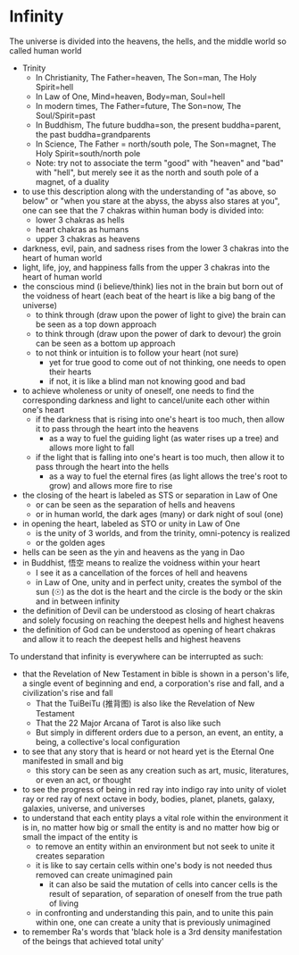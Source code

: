 # Infinity

The universe is divided into the heavens, the hells, and the middle world so called human world 
- Trinity
	- In Christianity, The Father=heaven, The Son=man, The Holy Spirit=hell
	- In Law of One, Mind=heaven, Body=man, Soul=hell
	- In modern times, The Father=future, The Son=now, The Soul/Spirit=past
	- In Buddhism, The future buddha=son, the present buddha=parent, the past buddha=grandparents
	- In Science, The Father = north/south pole, The Son=magnet, The Holy Spirit=south/north pole
	- Note: try not to associate the term "good" with "heaven" and "bad" with "hell", but merely see it as the north and south pole of a magnet, of a duality
- to use this description along with the understanding of "as above, so below" or "when you stare at the abyss, the abyss also stares at you", one can see that the 7 chakras within human body is divided into:
	- lower 3 chakras as hells 
	- heart chakras as humans
	- upper 3 chakras as heavens 
- darkness, evil, pain, and sadness rises from the lower 3 chakras into the heart of human world
- light, life, joy, and happiness falls from the upper 3 chakras into the heart of human world 
- the conscious mind (i believe/think) lies not in the brain but born out of the voidness of heart (each beat of the heart is like a big bang of the universe)
	- to think through (draw upon the power of light to give) the brain can be seen as a top down approach
	- to think through (draw upon the power of dark to devour) the groin can be seen as a bottom up approach
	- to not think or intuition is to follow your heart (not sure)
		- yet for true good to come out of not thinking, one needs to open their hearts
		- if not, it is like a blind man not knowing good and bad
- to achieve wholeness or unity of oneself, one needs to find the corresponding darkness and light to cancel/unite each other within one's heart
	- if the darkness that is rising into one's heart is too much, then allow it to pass through the heart into the heavens	
		- as a way to fuel the guiding light (as water rises up a tree) and allows more light to fall 
	- if the light that is falling into one's heart is too much, then allow it to pass through the heart into the hells 
		- as a way to fuel the eternal fires (as light allows the tree's root to grow) and allows more fire to rise 
- the closing of the heart is labeled as STS or separation in Law of One
	- or can be seen as the separation of hells and heavens 
	- or in human world, the dark ages (many) or dark night of soul (one)
- in opening the heart, labeled as STO or unity in Law of One
	- is the unity of 3 worlds, and from the trinity, omni-potency is realized
	- or the golden ages
- hells can be seen as the yin and heavens as the yang in Dao
- in Buddhist, 悟空 means to realize the voidness within your heart
	- I see it as a cancellation of the forces of hell and heavens 
	- in Law of One, unity and in perfect unity, creates the symbol of the sun (☉) as the dot is the heart and the circle is the body or the skin and in between infinity
- the definition of Devil can be understood as closing of heart chakras and solely focusing on reaching the deepest hells and highest heavens
- the definition of God can be understood as opening of heart chakras and allow it to reach the deepest hells and highest heavens

To understand that infinity is  everywhere can be interrupted as such:
- that the Revelation of New Testament in bible is shown in a person's life, a single event of beginning and end, a corporation's rise and fall, and a civilization's rise and fall
	- That the TuiBeiTu (推背图) is also like the Revelation of New Testament
	- That the 22 Major Arcana of Tarot is also like such
	- But simply in different orders due to a person, an event, an entity, a being, a collective's local configuration
- to see that any story that is heard or not heard yet is the Eternal One manifested in small and big
	- this story can be seen as any creation such as art, music, literatures, or even an act, or thought
- to see the progress of being in red ray into indigo ray into unity of violet ray or red ray of next octave in body, bodies, planet, planets, galaxy, galaxies, universe, and universes
- to understand that each entity plays a vital role within the environment it is in, no matter how big or small the entity is and no matter how big or small the impact of the entity is
	- to remove an entity within an environment but not seek to unite it creates separation
	- it is like to say certain cells within one's body is not needed thus removed can create unimagined pain 
		- it can also be said the mutation of cells into cancer cells is the result of separation, of separation of oneself from the true path of living
	- in confronting and understanding this pain, and to unite this pain within one, one can create a unity that is previously unimagined
- to remember Ra's words that 'black hole is a 3rd density manifestation of the beings that achieved total unity'

